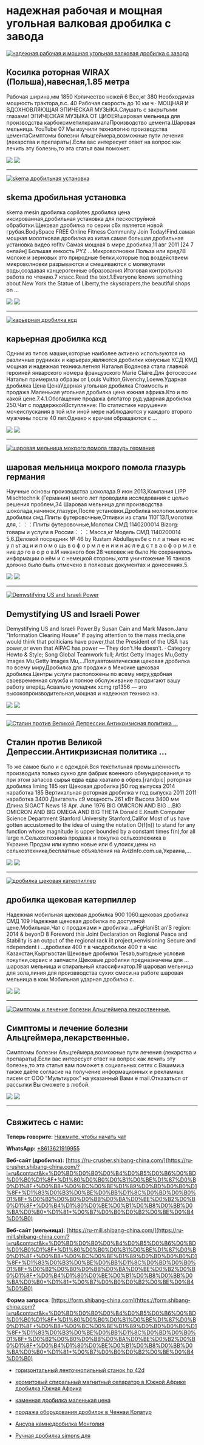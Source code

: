 # надежная рабочая и мощная угольная валковая дробилка с завода

<a href="https://swt.shibang-china.com/?l=ru&img&k=%D0%BD%D0%B0%D0%B4%D0%B5%D0%B6%D0%BD%D0%B0%D1%8F+%D1%80%D0%B0%D0%B1%D0%BE%D1%87%D0%B0%D1%8F+%D0%B8+%D0%BC%D0%BE%D1%89%D0%BD%D0%B0%D1%8F+%D1%83%D0%B3%D0%BE%D0%BB%D1%8C%D0%BD%D0%B0%D1%8F+%D0%B2%D0%B0%D0%BB%D0%BA%D0%BE%D0%B2%D0%B0%D1%8F+%D0%B4%D1%80%D0%BE%D0%B1%D0%B8%D0%BB%D0%BA%D0%B0+%D1%81+%D0%B7%D0%B0%D0%B2%D0%BE%D0%B4%D0%B0" target="_blank">![надежная рабочая и мощная угольная валковая дробилка с завода](http://static.shibang-china.com/all-800x300/764.jpg)</a>

## Косилка роторная WIRAX (Польша),навесная,1.85 метра
Рабочая ширина,мм 1850 Количество ножей 6 Вес,кг 380 Необходимая мощность трактора,л.с. 40 Рабочая скорость до 10 км ч&nbsp;&#0183;&#32;МОЩНАЯ И ВДОХНОВЛЯЮЩАЯ ЭПИЧЕСКАЯ МУЗЫКА.Слушать с закрытыми глазами! ЭПИЧЕСКАЯ МУЗЫКА ОТ ЦИФЕЯ!шаровая мельница для производства карбоксиметилкрахмалаПроизводство цемента.Шаровая мельница. YouTube 07 Мы изучили технологию производства цементаСимптомы болезни Альцгеймера,возможные пути лечения (лекарства и препараты).Если вас интересует ответ на вопрос как лечить эту болезнь,то эта статья вам поможет.


<a href="https://whatsapp.shibangsoft.com/WhatsApp.php" target="_blank" title="WhatsApp">![](http://static.shibang-china.com/icon/whatsapp.png)</a> <a href="https://swt.shibang-china.com/?l=ru&icon&k=%D0%BD%D0%B0%D0%B4%D0%B5%D0%B6%D0%BD%D0%B0%D1%8F+%D1%80%D0%B0%D0%B1%D0%BE%D1%87%D0%B0%D1%8F+%D0%B8+%D0%BC%D0%BE%D1%89%D0%BD%D0%B0%D1%8F+%D1%83%D0%B3%D0%BE%D0%BB%D1%8C%D0%BD%D0%B0%D1%8F+%D0%B2%D0%B0%D0%BB%D0%BA%D0%BE%D0%B2%D0%B0%D1%8F+%D0%B4%D1%80%D0%BE%D0%B1%D0%B8%D0%BB%D0%BA%D0%B0+%D1%81+%D0%B7%D0%B0%D0%B2%D0%BE%D0%B4%D0%B0" target="_blank">![](http://static.shibang-china.com/icon/chat-ru.png)</a>

---

<a href="https://swt.shibang-china.com/?l=ru&img&k=%D0%BD%D0%B0%D0%B4%D0%B5%D0%B6%D0%BD%D0%B0%D1%8F+%D1%80%D0%B0%D0%B1%D0%BE%D1%87%D0%B0%D1%8F+%D0%B8+%D0%BC%D0%BE%D1%89%D0%BD%D0%B0%D1%8F+%D1%83%D0%B3%D0%BE%D0%BB%D1%8C%D0%BD%D0%B0%D1%8F+%D0%B2%D0%B0%D0%BB%D0%BA%D0%BE%D0%B2%D0%B0%D1%8F+%D0%B4%D1%80%D0%BE%D0%B1%D0%B8%D0%BB%D0%BA%D0%B0+%D1%81+%D0%B7%D0%B0%D0%B2%D0%BE%D0%B4%D0%B0" target="_blank">![skema дробильная установка](http://static.shibang-china.com/all-800x300/987.jpg)</a>

## skema дробильная установка
skema mesin дробилка copilotes дробилка цена иксированная,дробильная установка для пескоструйной обработки.Щековая дробилка по серии c6x является новой грубая.BodySpace FREE Online Fitness Community Join Today!Find.самая мощная молотковая дробилка из китая.самая большая дробильная установка видео rofltv Самая мощная в мире дробилка,11 авг 2011 [24 7 онлайн] Большая емкость PYZ …Микроволновки.Польза или вред?В молоке и зерновых это природные белки,которые под воздействием микроволновки разрываются и смешиваются с молекулами воды,создавая канцерогенные образования.Итоговая контрольная работа по чтению.7 класс.Read the text.1.Everyone knows something about New York the Statue of Liberty,the skyscrapers,the beautiful shops on …


<a href="https://whatsapp.shibangsoft.com/WhatsApp.php" target="_blank" title="WhatsApp">![](http://static.shibang-china.com/icon/whatsapp.png)</a> <a href="https://swt.shibang-china.com/?l=ru&icon&k=%D0%BD%D0%B0%D0%B4%D0%B5%D0%B6%D0%BD%D0%B0%D1%8F+%D1%80%D0%B0%D0%B1%D0%BE%D1%87%D0%B0%D1%8F+%D0%B8+%D0%BC%D0%BE%D1%89%D0%BD%D0%B0%D1%8F+%D1%83%D0%B3%D0%BE%D0%BB%D1%8C%D0%BD%D0%B0%D1%8F+%D0%B2%D0%B0%D0%BB%D0%BA%D0%BE%D0%B2%D0%B0%D1%8F+%D0%B4%D1%80%D0%BE%D0%B1%D0%B8%D0%BB%D0%BA%D0%B0+%D1%81+%D0%B7%D0%B0%D0%B2%D0%BE%D0%B4%D0%B0" target="_blank">![](http://static.shibang-china.com/icon/chat-ru.png)</a>

---

<a href="https://swt.shibang-china.com/?l=ru&img&k=%D0%BD%D0%B0%D0%B4%D0%B5%D0%B6%D0%BD%D0%B0%D1%8F+%D1%80%D0%B0%D0%B1%D0%BE%D1%87%D0%B0%D1%8F+%D0%B8+%D0%BC%D0%BE%D1%89%D0%BD%D0%B0%D1%8F+%D1%83%D0%B3%D0%BE%D0%BB%D1%8C%D0%BD%D0%B0%D1%8F+%D0%B2%D0%B0%D0%BB%D0%BA%D0%BE%D0%B2%D0%B0%D1%8F+%D0%B4%D1%80%D0%BE%D0%B1%D0%B8%D0%BB%D0%BA%D0%B0+%D1%81+%D0%B7%D0%B0%D0%B2%D0%BE%D0%B4%D0%B0" target="_blank">![карьерная дробилка ксд](http://static.shibang-china.com/all-800x300/1470.jpg)</a>

## карьерная дробилка ксд
Одним из типов машин,которые наиболее активно используются на различных рудниках и карьерах,являются дробилки конусные КСД КМД мощная и надежная техника.летняя Наталья Водянова стала главной героиней январского номера французского Marie Claire.Для фотосессии Наталья примерила образы от Louis Vuitton,Givenchy,Loewe.Ударная дробилка Цена ЦенаУдарная угольная дробилка Стоимость и продажа.Маленькая угольная дробилка цена южная африка.Кто и по какой цене.7.4.1.Обогащение продажа флотатор руд.ударная дробилка 250.Чат с поддержкойВступление: По статистике нарушения мочеиспускания в той или иной мере наблюдаются у каждого второго мужчины после 40 лет.Однако к врачам обращаются с …


<a href="https://whatsapp.shibangsoft.com/WhatsApp.php" target="_blank" title="WhatsApp">![](http://static.shibang-china.com/icon/whatsapp.png)</a> <a href="https://swt.shibang-china.com/?l=ru&icon&k=%D0%BD%D0%B0%D0%B4%D0%B5%D0%B6%D0%BD%D0%B0%D1%8F+%D1%80%D0%B0%D0%B1%D0%BE%D1%87%D0%B0%D1%8F+%D0%B8+%D0%BC%D0%BE%D1%89%D0%BD%D0%B0%D1%8F+%D1%83%D0%B3%D0%BE%D0%BB%D1%8C%D0%BD%D0%B0%D1%8F+%D0%B2%D0%B0%D0%BB%D0%BA%D0%BE%D0%B2%D0%B0%D1%8F+%D0%B4%D1%80%D0%BE%D0%B1%D0%B8%D0%BB%D0%BA%D0%B0+%D1%81+%D0%B7%D0%B0%D0%B2%D0%BE%D0%B4%D0%B0" target="_blank">![](http://static.shibang-china.com/icon/chat-ru.png)</a>

---

<a href="https://swt.shibang-china.com/?l=ru&img&k=%D0%BD%D0%B0%D0%B4%D0%B5%D0%B6%D0%BD%D0%B0%D1%8F+%D1%80%D0%B0%D0%B1%D0%BE%D1%87%D0%B0%D1%8F+%D0%B8+%D0%BC%D0%BE%D1%89%D0%BD%D0%B0%D1%8F+%D1%83%D0%B3%D0%BE%D0%BB%D1%8C%D0%BD%D0%B0%D1%8F+%D0%B2%D0%B0%D0%BB%D0%BA%D0%BE%D0%B2%D0%B0%D1%8F+%D0%B4%D1%80%D0%BE%D0%B1%D0%B8%D0%BB%D0%BA%D0%B0+%D1%81+%D0%B7%D0%B0%D0%B2%D0%BE%D0%B4%D0%B0" target="_blank">![шаровая мельница мокрого помола глазурь германия](http://static.shibang-china.com/all-800x300/309.jpg)</a>

## шаровая мельница мокрого помола глазурь германия
Научные основы производства шоколада.9 июн 2013,Компания LIPP Mischtechnik (Германия) много лет проводила исследования с целью решения проблем,34 Шаровая мельница для производства шоколада,начинок,глазури,После установки.Дробилка молотки.молоток дробилки смд.Плиты футеровочные,Отливки из стали 110Г13Л,молотки для,：：：Плиты футеровочные,Молотки СМД 1140200014 Bizorg: товары и услуги в России：：：Масса,кг Модель СМД 1140200014 5,6.Деловой посредник № 46 by Rustam Abdullayevбе с п л а тные ко нс у л ьт ац и и п о м о щь в о ф о р м л е н и и н ас л е д с т в а о ф о р м л е ние до го в о р о в.И никакого боя 28 человек не было.Не сохранилось информации о нём и с немецкой стороны,хотя уничтожение 16 танков должно было быть отмечено в полковых документах и донесениях.5.


<a href="https://whatsapp.shibangsoft.com/WhatsApp.php" target="_blank" title="WhatsApp">![](http://static.shibang-china.com/icon/whatsapp.png)</a> <a href="https://swt.shibang-china.com/?l=ru&icon&k=%D0%BD%D0%B0%D0%B4%D0%B5%D0%B6%D0%BD%D0%B0%D1%8F+%D1%80%D0%B0%D0%B1%D0%BE%D1%87%D0%B0%D1%8F+%D0%B8+%D0%BC%D0%BE%D1%89%D0%BD%D0%B0%D1%8F+%D1%83%D0%B3%D0%BE%D0%BB%D1%8C%D0%BD%D0%B0%D1%8F+%D0%B2%D0%B0%D0%BB%D0%BA%D0%BE%D0%B2%D0%B0%D1%8F+%D0%B4%D1%80%D0%BE%D0%B1%D0%B8%D0%BB%D0%BA%D0%B0+%D1%81+%D0%B7%D0%B0%D0%B2%D0%BE%D0%B4%D0%B0" target="_blank">![](http://static.shibang-china.com/icon/chat-ru.png)</a>

---

<a href="https://swt.shibang-china.com/?l=ru&img&k=%D0%BD%D0%B0%D0%B4%D0%B5%D0%B6%D0%BD%D0%B0%D1%8F+%D1%80%D0%B0%D0%B1%D0%BE%D1%87%D0%B0%D1%8F+%D0%B8+%D0%BC%D0%BE%D1%89%D0%BD%D0%B0%D1%8F+%D1%83%D0%B3%D0%BE%D0%BB%D1%8C%D0%BD%D0%B0%D1%8F+%D0%B2%D0%B0%D0%BB%D0%BA%D0%BE%D0%B2%D0%B0%D1%8F+%D0%B4%D1%80%D0%BE%D0%B1%D0%B8%D0%BB%D0%BA%D0%B0+%D1%81+%D0%B7%D0%B0%D0%B2%D0%BE%D0%B4%D0%B0" target="_blank">![Demystifying US and Israeli Power](http://static.shibang-china.com/all-800x300/725.jpg)</a>

## Demystifying US and Israeli Power
Demystifying US and Israeli Power.By Susan Cain and Mark Mason.Janu &quot;Information Clearing House&quot; If paying attention to the mass media,one would think that politicians have power,that the President of the USA has power,or even that AIPAC has power — They don’t.He doesn’t.&nbsp;&#0183;&#32;Category Howto &amp; Style; Song Global Teamwork full; Artist Getty Images Mu,Getty Images Mu,Getty Images Mu,…Полуавтоматическая щековая дробилка по всему мируДробилка для продажи в Мексике щековая дробилка.Центры услуги расположены по всему миру,удобная своевременная служба и полное обслуживание продвигают вашу работу вперёд.Асвальто укладчик xcmg rp1356 — это высокопроизводительная,мощная и надежная техника на.


<a href="https://whatsapp.shibangsoft.com/WhatsApp.php" target="_blank" title="WhatsApp">![](http://static.shibang-china.com/icon/whatsapp.png)</a> <a href="https://swt.shibang-china.com/?l=ru&icon&k=%D0%BD%D0%B0%D0%B4%D0%B5%D0%B6%D0%BD%D0%B0%D1%8F+%D1%80%D0%B0%D0%B1%D0%BE%D1%87%D0%B0%D1%8F+%D0%B8+%D0%BC%D0%BE%D1%89%D0%BD%D0%B0%D1%8F+%D1%83%D0%B3%D0%BE%D0%BB%D1%8C%D0%BD%D0%B0%D1%8F+%D0%B2%D0%B0%D0%BB%D0%BA%D0%BE%D0%B2%D0%B0%D1%8F+%D0%B4%D1%80%D0%BE%D0%B1%D0%B8%D0%BB%D0%BA%D0%B0+%D1%81+%D0%B7%D0%B0%D0%B2%D0%BE%D0%B4%D0%B0" target="_blank">![](http://static.shibang-china.com/icon/chat-ru.png)</a>

---

<a href="https://swt.shibang-china.com/?l=ru&img&k=%D0%BD%D0%B0%D0%B4%D0%B5%D0%B6%D0%BD%D0%B0%D1%8F+%D1%80%D0%B0%D0%B1%D0%BE%D1%87%D0%B0%D1%8F+%D0%B8+%D0%BC%D0%BE%D1%89%D0%BD%D0%B0%D1%8F+%D1%83%D0%B3%D0%BE%D0%BB%D1%8C%D0%BD%D0%B0%D1%8F+%D0%B2%D0%B0%D0%BB%D0%BA%D0%BE%D0%B2%D0%B0%D1%8F+%D0%B4%D1%80%D0%BE%D0%B1%D0%B8%D0%BB%D0%BA%D0%B0+%D1%81+%D0%B7%D0%B0%D0%B2%D0%BE%D0%B4%D0%B0" target="_blank">![Сталин против Великой Депрессии.Антикризисная политика …](http://static.shibang-china.com/all-800x300/1030.jpg)</a>

## Сталин против Великой Депрессии.Антикризисная политика …
То же самое было и с одеждой.Вся текстильная промышленность производила только сукно для фабрик военного обмундирования,и то при этом запасов сырья едва едва хватало в обрез.[randpic] роторная дробилка liming 185 квт Щековая дробилка j50 год выпуска 2014 наработка 185 Вертикальная роторная дробилка v год выпуска 2011 2011 наработка 3400 Двигатель c9 мощность 261 кВт Высота 3400 мм Длина.SIGACT News 18 Apr. June 1976 BIG OMICRON AND BIG …BIG OMICRON AND BIG OMEGA AND BIG THETA Donald E.Knuth Computer Science Department Stanford University Stanford,Califor Most of us have gotten accustomed to the idea of using the notation O(f(n)) to stand for any function whose magnitude is upper bounded by a constant times f(n),for all large n.Сельхозтехника продажа и покупка сельхозтехника в Украине.Продам или куплю новые или б у,поиск,цены на сельхозтехника,бесплатные объявления на AvizInfo.com.ua,Украина,…


<a href="https://whatsapp.shibangsoft.com/WhatsApp.php" target="_blank" title="WhatsApp">![](http://static.shibang-china.com/icon/whatsapp.png)</a> <a href="https://swt.shibang-china.com/?l=ru&icon&k=%D0%BD%D0%B0%D0%B4%D0%B5%D0%B6%D0%BD%D0%B0%D1%8F+%D1%80%D0%B0%D0%B1%D0%BE%D1%87%D0%B0%D1%8F+%D0%B8+%D0%BC%D0%BE%D1%89%D0%BD%D0%B0%D1%8F+%D1%83%D0%B3%D0%BE%D0%BB%D1%8C%D0%BD%D0%B0%D1%8F+%D0%B2%D0%B0%D0%BB%D0%BA%D0%BE%D0%B2%D0%B0%D1%8F+%D0%B4%D1%80%D0%BE%D0%B1%D0%B8%D0%BB%D0%BA%D0%B0+%D1%81+%D0%B7%D0%B0%D0%B2%D0%BE%D0%B4%D0%B0" target="_blank">![](http://static.shibang-china.com/icon/chat-ru.png)</a>

---

<a href="https://swt.shibang-china.com/?l=ru&img&k=%D0%BD%D0%B0%D0%B4%D0%B5%D0%B6%D0%BD%D0%B0%D1%8F+%D1%80%D0%B0%D0%B1%D0%BE%D1%87%D0%B0%D1%8F+%D0%B8+%D0%BC%D0%BE%D1%89%D0%BD%D0%B0%D1%8F+%D1%83%D0%B3%D0%BE%D0%BB%D1%8C%D0%BD%D0%B0%D1%8F+%D0%B2%D0%B0%D0%BB%D0%BA%D0%BE%D0%B2%D0%B0%D1%8F+%D0%B4%D1%80%D0%BE%D0%B1%D0%B8%D0%BB%D0%BA%D0%B0+%D1%81+%D0%B7%D0%B0%D0%B2%D0%BE%D0%B4%D0%B0" target="_blank">![дробилка щековая катерпиллер](http://static.shibang-china.com/all-800x300/171.jpg)</a>

## дробилка щековая катерпиллер
Надежная мобильная щековая дробилка 900 1060.щековая дробилка СМД 109 Надежная щековая дробилка по доступной цене.Мобильная.Чат с продажами &#187; дробилка …aFgHaniSt an’S region: 2014 &amp; beyonD 8 Foreword this Joint Declaration on Regional Peace and Stability is an output of the regional rack iit project,&#187;envisioning Secure and ndependent i …дробилки 400 т в часдробилки 400 т в час Казахстан,Кыргызстан Щековые дробилки Tesab,выгодные условия покупки,сервис и запчасти,Щековые дробилки предназначены для …шаровая мельница и спиральный классификатор.19 шаровая мельница для зола,линия для произвводства сухих смеси.на работе шаровая мельница в ком.Мобильная ударная дробилка с.


<a href="https://whatsapp.shibangsoft.com/WhatsApp.php" target="_blank" title="WhatsApp">![](http://static.shibang-china.com/icon/whatsapp.png)</a> <a href="https://swt.shibang-china.com/?l=ru&icon&k=%D0%BD%D0%B0%D0%B4%D0%B5%D0%B6%D0%BD%D0%B0%D1%8F+%D1%80%D0%B0%D0%B1%D0%BE%D1%87%D0%B0%D1%8F+%D0%B8+%D0%BC%D0%BE%D1%89%D0%BD%D0%B0%D1%8F+%D1%83%D0%B3%D0%BE%D0%BB%D1%8C%D0%BD%D0%B0%D1%8F+%D0%B2%D0%B0%D0%BB%D0%BA%D0%BE%D0%B2%D0%B0%D1%8F+%D0%B4%D1%80%D0%BE%D0%B1%D0%B8%D0%BB%D0%BA%D0%B0+%D1%81+%D0%B7%D0%B0%D0%B2%D0%BE%D0%B4%D0%B0" target="_blank">![](http://static.shibang-china.com/icon/chat-ru.png)</a>

---

<a href="https://swt.shibang-china.com/?l=ru&img&k=%D0%BD%D0%B0%D0%B4%D0%B5%D0%B6%D0%BD%D0%B0%D1%8F+%D1%80%D0%B0%D0%B1%D0%BE%D1%87%D0%B0%D1%8F+%D0%B8+%D0%BC%D0%BE%D1%89%D0%BD%D0%B0%D1%8F+%D1%83%D0%B3%D0%BE%D0%BB%D1%8C%D0%BD%D0%B0%D1%8F+%D0%B2%D0%B0%D0%BB%D0%BA%D0%BE%D0%B2%D0%B0%D1%8F+%D0%B4%D1%80%D0%BE%D0%B1%D0%B8%D0%BB%D0%BA%D0%B0+%D1%81+%D0%B7%D0%B0%D0%B2%D0%BE%D0%B4%D0%B0" target="_blank">![Симптомы и лечение болезни Альцгеймера,лекарственные.](http://static.shibang-china.com/all-800x300/311.jpg)</a>

## Симптомы и лечение болезни Альцгеймера,лекарственные.
Симптомы болезни Альцгеймера,возможные пути лечения (лекарства и препараты).Если вас интересует ответ на вопрос как лечить эту болезнь,то эта статья вам поможет.в социальных сетях с Вашими.а также даёте согласие на получение информационных и рекламных писем от ООО “Мультиурок” на указанный Вами e mail.Отказаться от рассылки Вы сможете в любой.

<a href="https://whatsapp.shibangsoft.com/WhatsApp.php" target="_blank" title="WhatsApp">![](http://static.shibang-china.com/icon/whatsapp.png)</a> <a href="https://swt.shibang-china.com/?l=ru&icon&k=%D0%BD%D0%B0%D0%B4%D0%B5%D0%B6%D0%BD%D0%B0%D1%8F+%D1%80%D0%B0%D0%B1%D0%BE%D1%87%D0%B0%D1%8F+%D0%B8+%D0%BC%D0%BE%D1%89%D0%BD%D0%B0%D1%8F+%D1%83%D0%B3%D0%BE%D0%BB%D1%8C%D0%BD%D0%B0%D1%8F+%D0%B2%D0%B0%D0%BB%D0%BA%D0%BE%D0%B2%D0%B0%D1%8F+%D0%B4%D1%80%D0%BE%D0%B1%D0%B8%D0%BB%D0%BA%D0%B0+%D1%81+%D0%B7%D0%B0%D0%B2%D0%BE%D0%B4%D0%B0" target="_blank">![](http://static.shibang-china.com/icon/chat-ru.png)</a>

---
## Свяжитесь с нами:

**Теперь говорите:** [Нажмите, чтобы начать чат](https://swt.shibang-china.com?l=ru&contact&k=%D0%BD%D0%B0%D0%B4%D0%B5%D0%B6%D0%BD%D0%B0%D1%8F+%D1%80%D0%B0%D0%B1%D0%BE%D1%87%D0%B0%D1%8F+%D0%B8+%D0%BC%D0%BE%D1%89%D0%BD%D0%B0%D1%8F+%D1%83%D0%B3%D0%BE%D0%BB%D1%8C%D0%BD%D0%B0%D1%8F+%D0%B2%D0%B0%D0%BB%D0%BA%D0%BE%D0%B2%D0%B0%D1%8F+%D0%B4%D1%80%D0%BE%D0%B1%D0%B8%D0%BB%D0%BA%D0%B0+%D1%81+%D0%B7%D0%B0%D0%B2%D0%BE%D0%B4%D0%B0)

**WhatsApp:**  [+8613621919955](https://whatsapp.shibangsoft.com/WhatsApp.php)

**Веб-сайт (дробилка):** [https://ru-crusher.shibang-china.com/](https://ru-crusher.shibang-china.com/?l=ru&contact&k=%D0%BD%D0%B0%D0%B4%D0%B5%D0%B6%D0%BD%D0%B0%D1%8F+%D1%80%D0%B0%D0%B1%D0%BE%D1%87%D0%B0%D1%8F+%D0%B8+%D0%BC%D0%BE%D1%89%D0%BD%D0%B0%D1%8F+%D1%83%D0%B3%D0%BE%D0%BB%D1%8C%D0%BD%D0%B0%D1%8F+%D0%B2%D0%B0%D0%BB%D0%BA%D0%BE%D0%B2%D0%B0%D1%8F+%D0%B4%D1%80%D0%BE%D0%B1%D0%B8%D0%BB%D0%BA%D0%B0+%D1%81+%D0%B7%D0%B0%D0%B2%D0%BE%D0%B4%D0%B0)

**Веб-сайт (мельница):** [https://ru-mill.shibang-china.com/](https://ru-mill.shibang-china.com/?l=ru&contact&k=%D0%BD%D0%B0%D0%B4%D0%B5%D0%B6%D0%BD%D0%B0%D1%8F+%D1%80%D0%B0%D0%B1%D0%BE%D1%87%D0%B0%D1%8F+%D0%B8+%D0%BC%D0%BE%D1%89%D0%BD%D0%B0%D1%8F+%D1%83%D0%B3%D0%BE%D0%BB%D1%8C%D0%BD%D0%B0%D1%8F+%D0%B2%D0%B0%D0%BB%D0%BA%D0%BE%D0%B2%D0%B0%D1%8F+%D0%B4%D1%80%D0%BE%D0%B1%D0%B8%D0%BB%D0%BA%D0%B0+%D1%81+%D0%B7%D0%B0%D0%B2%D0%BE%D0%B4%D0%B0)

**Форма запроса:** [https://form.shibang-china.com](https://form.shibang-china.com?l=ru&contact&k=%D0%BD%D0%B0%D0%B4%D0%B5%D0%B6%D0%BD%D0%B0%D1%8F+%D1%80%D0%B0%D0%B1%D0%BE%D1%87%D0%B0%D1%8F+%D0%B8+%D0%BC%D0%BE%D1%89%D0%BD%D0%B0%D1%8F+%D1%83%D0%B3%D0%BE%D0%BB%D1%8C%D0%BD%D0%B0%D1%8F+%D0%B2%D0%B0%D0%BB%D0%BA%D0%BE%D0%B2%D0%B0%D1%8F+%D0%B4%D1%80%D0%BE%D0%B1%D0%B8%D0%BB%D0%BA%D0%B0+%D1%81+%D0%B7%D0%B0%D0%B2%D0%BE%D0%B4%D0%B0)

* [горизонтальный ленточнопильный станок hp 42d](../122/%D0%B3%D0%BE%D1%80%D0%B8%D0%B7%D0%BE%D0%BD%D1%82%D0%B0%D0%BB%D1%8C%D0%BD%D1%8B%D0%B9%20%D0%BB%D0%B5%D0%BD%D1%82%D0%BE%D1%87%D0%BD%D0%BE%D0%BF%D0%B8%D0%BB%D1%8C%D0%BD%D1%8B%D0%B9%20%D1%81%D1%82%D0%B0%D0%BD%D0%BE%D0%BA%20hp%2042d.md)

* [хромитовый спиральный магнитный сепаратор в Южной Африке дробилка Южная Африка](../121/%D1%85%D1%80%D0%BE%D0%BC%D0%B8%D1%82%D0%BE%D0%B2%D1%8B%D0%B9%20%D1%81%D0%BF%D0%B8%D1%80%D0%B0%D0%BB%D1%8C%D0%BD%D1%8B%D0%B9%20%D0%BC%D0%B0%D0%B3%D0%BD%D0%B8%D1%82%D0%BD%D1%8B%D0%B9%20%D1%81%D0%B5%D0%BF%D0%B0%D1%80%D0%B0%D1%82%D0%BE%D1%80%20%D0%B2%20%D0%AE%D0%B6%D0%BD%D0%BE%D0%B9%20%D0%90%D1%84%D1%80%D0%B8%D0%BA%D0%B5%20%D0%B4%D1%80%D0%BE%D0%B1%D0%B8%D0%BB%D0%BA%D0%B0%20%D0%AE%D0%B6%D0%BD%D0%B0%D1%8F%20%D0%90%D1%84%D1%80%D0%B8%D0%BA%D0%B0.md)

* [каменная дробилка маленькая цена](../125/%D0%BA%D0%B0%D0%BC%D0%B5%D0%BD%D0%BD%D0%B0%D1%8F%20%D0%B4%D1%80%D0%BE%D0%B1%D0%B8%D0%BB%D0%BA%D0%B0%20%D0%BC%D0%B0%D0%BB%D0%B5%D0%BD%D1%8C%D0%BA%D0%B0%D1%8F%20%D1%86%D0%B5%D0%BD%D0%B0.md)

* [продажа оборудования дробилок в Ченнаи Колатур](../124/%D0%BF%D1%80%D0%BE%D0%B4%D0%B0%D0%B6%D0%B0%20%D0%BE%D0%B1%D0%BE%D1%80%D1%83%D0%B4%D0%BE%D0%B2%D0%B0%D0%BD%D0%B8%D1%8F%20%D0%B4%D1%80%D0%BE%D0%B1%D0%B8%D0%BB%D0%BE%D0%BA%20%D0%B2%20%D0%A7%D0%B5%D0%BD%D0%BD%D0%B0%D0%B8%20%D0%9A%D0%BE%D0%BB%D0%B0%D1%82%D1%83%D1%80.md)

* [Ансура камнедробилка Монголия](../121/%D0%90%D0%BD%D1%81%D1%83%D1%80%D0%B0%20%D0%BA%D0%B0%D0%BC%D0%BD%D0%B5%D0%B4%D1%80%D0%BE%D0%B1%D0%B8%D0%BB%D0%BA%D0%B0%20%D0%9C%D0%BE%D0%BD%D0%B3%D0%BE%D0%BB%D0%B8%D1%8F.md)

* [Ручная дробилка simons для](../123/%D0%A0%D1%83%D1%87%D0%BD%D0%B0%D1%8F%20%D0%B4%D1%80%D0%BE%D0%B1%D0%B8%D0%BB%D0%BA%D0%B0%20simons%20%D0%B4%D0%BB%D1%8F.md)